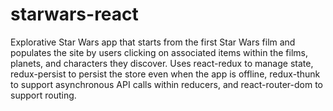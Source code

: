 # starwars-react
Explorative Star Wars app that starts from the first Star Wars film and populates the site by users clicking on associated items 
within the films, planets, and characters they discover. Uses react-redux to manage state, redux-persist to persist the store even
when the app is offline, redux-thunk to support asynchronous API calls within reducers, and react-router-dom to support routing.
